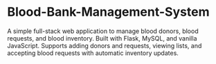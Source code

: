 # Blood-Bank-Management-System
 A simple full-stack web application to manage blood donors, blood requests, and blood inventory. Built with Flask, MySQL, and vanilla JavaScript. Supports adding donors and requests, viewing lists, and accepting blood requests with automatic inventory updates.
